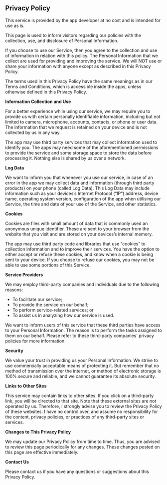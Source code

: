 <html>
<body>
<h2>Privacy Policy</h2>
<p> This service is provided by the app developer at no cost and is intended
    for use as is.</p>
<p>This page is used to inform visitors regarding our policies with the collection, use, and
    disclosure of Personal Information.</p>
<p>If you choose to use our Service, then you agree to the collection and use of information in
    relation with this policy. The Personal Information that we collect are used for providing and
    improving the service. We will NOT use or share your information with anyone except as described
    in this Privacy Policy.</p>
<p>The terms used in this Privacy Policy have the same meanings as in our Terms and Conditions,
    which is accessible inside the apps, unless otherwise defined in this Privacy Policy.</p>

<p><strong>Information Collection and Use</strong></p>
<p>For a better experience while using our service, we may require you to provide us with certain
    personally identifiable information, including but not limited to camera, microphone, accounts, contacts, or phone or user data. 
	The information that we request is retained on your device and is not
    collected by us in any way. </p>
<p>The app may use third party services that may collect information used to identify you. The apps may need some of the aforementioned permissions to provide the service and some storage space to store the data before processing it. Nothing else is shared by us over a network. 

<p><strong>Log Data</strong></p>
<p> We want to inform you that whenever you use our service, in case of an error in the app we may collect
    data and information (through third party products) on your phone (called Log Data). This Log Data
    may include information such as your devices’s Internet Protocol (“IP”) address, device name,
    operating system version, configuration of the app when utilising our Service, the time and date
    of your use of the Service, and other statistics.</p>

<p><strong>Cookies</strong></p>
<p>Cookies are files with small amount of data that is commonly used an anonymous unique identifier.
    These are sent to your browser from the website that you visit and are stored on your devices’s
    internal memory.</p>
<p>The app may use third party code
    and libraries that use “cookies” to collection information and to improve their services. You
    have the option to either accept or refuse these cookies, and know when a cookie is being sent
    to your device. If you choose to refuse our cookies, you may not be able to use some portions of
    this Service.</p>

<p><strong>Service Providers</strong></p> 
<p>We may employ third-party companies and individuals due to the following reasons:</p>
<ul>
    <li>To facilitate our service;</li>
    <li>To provide the service on our behalf;</li>
    <li>To perform service-related services; or</li>
    <li>To assist us in analyzing how our service is used.</li>
</ul>
<p>We want to inform users of this service that these third parties have access to your Personal
    Information. The reason is to perform the tasks assigned to them on our behalf. Please refer to these third-party companies' privacy policies for more information.</p>

<p><strong>Security</strong></p>
<p>We value your trust in providing us your Personal Information. We strive to use
    commercially acceptable means of protecting it. But remember that no method of transmission over
    the internet, or method of electronic storage is 100% secure and reliable, and we cannot
    guarantee its absolute security.</p>

<p><strong>Links to Other Sites</strong></p>
<p>This service may contain links to other sites. If you click on a third-party link, you will be
    directed to that site. Note that these external sites are not operated by us. Therefore, I
    strongly advise you to review the Privacy Policy of these websites. I have no control over, and
    assume no responsibility for the content, privacy policies, or practices of any third-party
    sites or services.</p>

<p><strong>Changes to This Privacy Policy</strong></p>
<p>We may update our Privacy Policy from time to time. Thus, you are advised to review this page
    periodically for any changes. These changes posted on this page are effective immediately. </p>

<p><strong>Contact Us</strong></p>
<p>Please contact us if you have any questions or suggestions about this Privacy Policy.</p>

</body>
</html>
